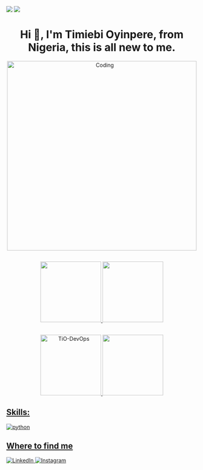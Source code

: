 <p align="center">
  
  ![](https://cdn.rawgit.com/sindresorhus/awesome/d7305f38d29fed78fa85652e3a63e154dd8e8829/media/badge.svg)
  ![](https://komarev.com/ghpvc/?username=TiO-DevOps&color=dc143c)
</p>

##
<h1 align="center">
  Hi 👋, I'm Timiebi Oyinpere, from Nigeria, this is all new to me.
</h1>


<p align="center">
  <img align="center" alt="Coding" width="500" src="https://qph.fs.quoracdn.net/main-qimg-fa7b4bdc3b2f73e749e5c2c646d4ae13">
</p>


<p align="center">
  <a href="https://github.com/TiO-DevOps">
</p>

##
<p align="center">
  <img height="160em" 
       src="https://github-readme-stats.vercel.app/api?username=TiO-DevOps&show_icons=true&theme=react&include_all_commits=true&count_private=true" />
  <img height="160em" 
       src="https://github-readme-stats.vercel.app/api/top-langs/?username=TiO-DevOps&layout=compact&theme=react" /> 
</p>

##
<p align="center">
 <img height="160em" 
      src="https://github-readme-streak-stats.herokuapp.com/?user=TiO-DevOps" alt="TiO-DevOps" />
 <img height="160em" 
      src="https://github-profile-summary-cards.vercel.app/api/cards/profile-details?username=TiO-DevOps&theme=github" />
</p>

##
 <h2>Skills:</h2>
 <p style="display: inline_block">
<img align="center" alt="python" src="https://img.shields.io/badge/Python-FFD43B?style=for-the-badge&logo=python&logoColor=blue" />

##
<h2>Where to find me</h2>
  <a href="https://www.linkedin.com/in/timiebi-oyinpere-25925a8b" target="_blank"><img alt="LinkedIn" src="https://img.shields.io/badge/linkedin-%230077B5.svg?&style=for-the-badge&logo=linkedin&logoColor=white" />
  <a href="https://www.instagram.com/TiO_Socials" target="_blank"><img alt="Instagram" src="https://img.shields.io/badge/instagram-%23dc2743.svg?&style=for-the-badge&logo=instagram&logoColor=white" />
</p>

<!---
TiO-DevOps/TiO-DevOps is a ✨ special ✨ repository because its `README.md` (this file) appears on your GitHub profile.
You can click the Preview link to take a look at your changes.
---
=======
